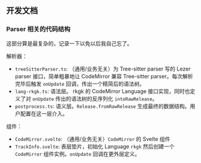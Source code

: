 
## 开发文档

### Parser 相关的代码结构

这部分算是最复杂的，记录一下以免以后我自己忘了。

解析器：
- `treeSitterParser.ts`: （通用/业务无关）为 Tree-sitter parser 写的 Lezer parser 接口，简单粗暴地让 CodeMirror 兼容 Tree-sitter parser。每次解析完毕后触发 `onUpdate` 回调，传出一个精简后的语法树。
- `lang-rkgk.ts`: 语法层。 rkgk 的 CodeMirror Language 接口实现，同时也定义了对 `onUpdate` 传出的语法树的反序列化 `intoRawRelease`。
- `postprocess.ts`: 语义层。`Release.fromRawRelease` 生成最终的数据结构。用户配置在这一层介入。

组件：
- `CodeMirror.svelte`: （通用/业务无关）`CodeMirror` 的 Svelte 组件
- `TrackInfo.svelte`: 表层垫片，初始化 Language `rkgk` 然后创建一个 `CodeMirror` 组件实例。`onUpdate` 回调在更外层定义。
